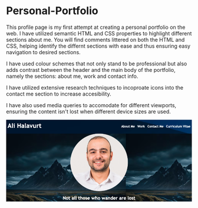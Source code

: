 # Personal-Portfolio

This profile page is my first attempt at creating a personal portfolio on the web. I have utilized semantic HTML and CSS properties to highlight different sections about me. You will find comments littered on both the HTML and CSS, helping identify the differnt sections with ease and thus ensuring easy navigation to desired sections. 

I have used colour schemes that not only stand to be professional but also adds contrast between the header and the main body of the portfolio, namely the sections: about me, work and contact info. 

I have utilized extensive research techniques to incoproate icons into the contact me section to increase accesibility. 

I have also used media queries to accomodate for different viewports, ensuring the content isn't lost when different device sizes are used. 

![Alt text](<challenge/images/Screenshot 2023-10-13 at 15.32.54.png>)
